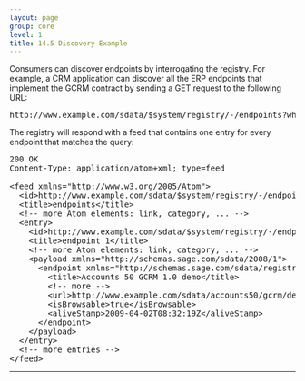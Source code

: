 ```yaml
---
layout: page
group: core
level: 1
title: 14.5 Discovery Example
---
```


Consumers can discover endpoints by interrogating the registry. For example,
a CRM application can discover all the ERP endpoints that implement the GCRM
contract by sending a GET request to the following URL:

<pre>http://www.example.com/sdata/$system/registry/-/endpoints?where=contractName eq 'GCRM'</pre>

The registry will respond with a feed that contains one entry for every
endpoint that matches the query:

<pre>200 OK
Content-Type: application/atom+xml; type=feed

&lt;feed xmlns="http://www.w3.org/2005/Atom"&gt;
  &lt;id&gt;http://www.example.com/sdata/$system/registry/-/endpoints?where=contractName eq 'GCRM'&lt;/id&gt;
  &lt;title&gt;endpoints&lt;/title&gt;
  &lt;!-- more Atom elements: link, category, ... --&gt;
&nbsp; &lt;entry&gt;
    &lt;id&gt;http://www.example.com/sdata/$system/registry/-/endpoints('1')&lt;/id&gt;
&nbsp;   &lt;title&gt;endpoint 1&lt;/title&gt;
    &lt;!-- more Atom elements: link, category, ... --&gt;
   &nbsp;&lt;payload xmlns="http://schemas.sage.com/sdata/2008/1"&gt;
&nbsp;     &lt;endpoint xmlns="http://schemas.sage.com/sdata/registry/2009"&gt;
        &lt;title&gt;Accounts 50 GCRM 1.0 demo&lt;/title&gt;
        &lt;!-- more --&gt;
        &lt;url&gt;http://www.example.com/sdata/accounts50/gcrm/demo&lt;url&gt;
        &lt;isBrowsable&gt;true&lt;/isBrowsable&gt;
        &lt;aliveStamp&gt;2009-04-02T08:32:19Z&lt;/aliveStamp&gt;
      &lt;/endpoint&gt;
    &lt;/payload&gt;
  &lt;/entry&gt;
  &lt;!-- more entries --&gt;
&lt;/feed&gt;</pre>

* * *